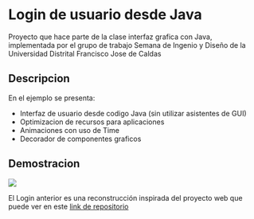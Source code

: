 # Login de usuario desde Java

Proyecto que hace parte de la clase interfaz grafica con Java, implementada por el grupo de trabajo Semana de Ingenio y Diseño de la Universidad Distrital Francisco Jose de Caldas

## Descripcion

En el ejemplo se presenta: 
* Interfaz de usuario desde codigo Java (sin utilizar asistentes de GUI)
* Optimizacion de recursos para aplicaciones
* Animaciones con uso de Time
* Decorador de componentes graficos

## Demostracion

![](video_demostracion.gif)

El Login anterior es una reconstrucción inspirada del proyecto web que puede ver en este [link de repositorio](https://github.com/akashyap2013/Advanced-Login-UI)